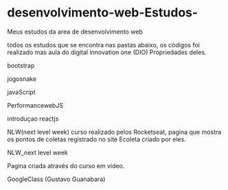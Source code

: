 # desenvolvimento-web-Estudos-

Meus estudos da area de desenvolvimento web



todos os estudos que se encontra nas pastas abaixo, os códigos foi realizado mas aula do digital innovation one (DIO) Propriedades deles.



bootstrap 

jogosnake 

javaScript 

PerformancewebJS 

introduçao reactjs


NLW(next level week) curso realizado pelos Rocketseat, pagina que mostra os pontos de coletas registrado no site Ecoleta criado por eles.



NLW_next level week



Pagina criada através do curso em video.



GoogleClass (Gustavo Guanabara)
